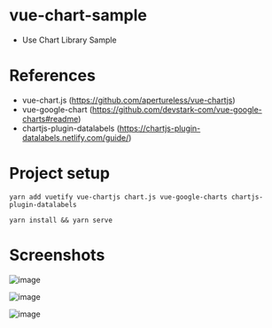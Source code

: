# vue-chart-sample
 - Use Chart Library Sample 

# References
 - vue-chart.js (https://github.com/apertureless/vue-chartjs)
 - vue-google-chart (https://github.com/devstark-com/vue-google-charts#readme)
 - chartjs-plugin-datalabels (https://chartjs-plugin-datalabels.netlify.com/guide/)

# Project setup

```
yarn add vuetify vue-chartjs chart.js vue-google-charts chartjs-plugin-datalabels
```

```
yarn install && yarn serve
```

# Screenshots
![image](https://user-images.githubusercontent.com/20294219/76046447-4202a900-5fa3-11ea-9986-0600eaddc948.png)

![image](https://user-images.githubusercontent.com/20294219/76046467-56df3c80-5fa3-11ea-8f94-a863e6de9aae.png)

![image](https://user-images.githubusercontent.com/20294219/76046371-17b0eb80-5fa3-11ea-991f-b6575cd96daa.png)

